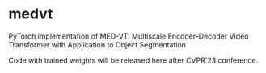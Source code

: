# medvt
PyTorch implementation of MED-VT: Multiscale Encoder-Decoder Video Transformer with Application to Object Segmentation


Code with trained weights will be released here after CVPR'23 conference. 


